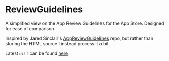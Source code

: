 ReviewGuidelines
================

A simplified view on the App Review Guidelines for the App Store. Designed for ease of comparison.  

Inspired by Jared Sinclair's [AppReviewGuidelines](https://github.com/jaredsinclair/AppStoreReviewGuidelines) repo, but rather than storing the HTML source I instead process it a bit.

Latest `diff` can be found [here](https://github.com/UnderscoreDavidSmith/ReviewGuidelines/commit/d61147c8c4bff2ec0936eafc55fe47640c2c49dc#diff-1). 